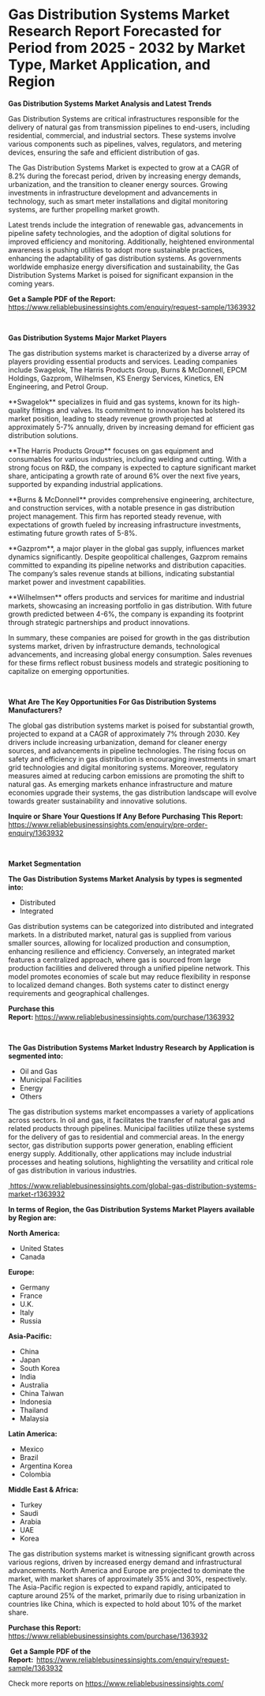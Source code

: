 <p><h1>Gas Distribution Systems Market Research Report Forecasted for Period from 2025 -  2032 by Market Type, Market Application, and Region</h1></p><p><strong>Gas Distribution Systems Market Analysis and Latest Trends</strong></p>
<p><p>Gas Distribution Systems are critical infrastructures responsible for the delivery of natural gas from transmission pipelines to end-users, including residential, commercial, and industrial sectors. These systems involve various components such as pipelines, valves, regulators, and metering devices, ensuring the safe and efficient distribution of gas.</p><p>The Gas Distribution Systems Market is expected to grow at a CAGR of 8.2% during the forecast period, driven by increasing energy demands, urbanization, and the transition to cleaner energy sources. Growing investments in infrastructure development and advancements in technology, such as smart meter installations and digital monitoring systems, are further propelling market growth. </p><p>Latest trends include the integration of renewable gas, advancements in pipeline safety technologies, and the adoption of digital solutions for improved efficiency and monitoring. Additionally, heightened environmental awareness is pushing utilities to adopt more sustainable practices, enhancing the adaptability of gas distribution systems. As governments worldwide emphasize energy diversification and sustainability, the Gas Distribution Systems Market is poised for significant expansion in the coming years.</p></p>
<p><strong>Get a Sample PDF of the Report:&nbsp;</strong> <a href="https://www.reliablebusinessinsights.com/enquiry/request-sample/1363932?utm_campaign=3080&utm_medium=2&utm_source=Github&utm_content=ia&utm_term=10042025&utm_id=gas-distribution-systems">https://www.reliablebusinessinsights.com/enquiry/request-sample/1363932</a></p>
<p>&nbsp;</p>
<p><strong>Gas Distribution Systems Major Market Players</strong></p>
<p><p>The gas distribution systems market is characterized by a diverse array of players providing essential products and services. Leading companies include Swagelok, The Harris Products Group, Burns & McDonnell, EPCM Holdings, Gazprom, Wilhelmsen, KS Energy Services, Kinetics, EN Engineering, and Petrol Group.</p><p>**Swagelok** specializes in fluid and gas systems, known for its high-quality fittings and valves. Its commitment to innovation has bolstered its market position, leading to steady revenue growth projected at approximately 5-7% annually, driven by increasing demand for efficient gas distribution solutions.</p><p>**The Harris Products Group** focuses on gas equipment and consumables for various industries, including welding and cutting. With a strong focus on R&D, the company is expected to capture significant market share, anticipating a growth rate of around 6% over the next five years, supported by expanding industrial applications.</p><p>**Burns & McDonnell** provides comprehensive engineering, architecture, and construction services, with a notable presence in gas distribution project management. This firm has reported steady revenue, with expectations of growth fueled by increasing infrastructure investments, estimating future growth rates of 5-8%.</p><p>**Gazprom**, a major player in the global gas supply, influences market dynamics significantly. Despite geopolitical challenges, Gazprom remains committed to expanding its pipeline networks and distribution capacities. The company’s sales revenue stands at billions, indicating substantial market power and investment capabilities.</p><p>**Wilhelmsen** offers products and services for maritime and industrial markets, showcasing an increasing portfolio in gas distribution. With future growth predicted between 4-6%, the company is expanding its footprint through strategic partnerships and product innovations.</p><p>In summary, these companies are poised for growth in the gas distribution systems market, driven by infrastructure demands, technological advancements, and increasing global energy consumption. Sales revenues for these firms reflect robust business models and strategic positioning to capitalize on emerging opportunities.</p></p>
<p>&nbsp;</p>
<p><strong>What Are The Key Opportunities For Gas Distribution Systems Manufacturers?</strong></p>
<p><p>The global gas distribution systems market is poised for substantial growth, projected to expand at a CAGR of approximately 7% through 2030. Key drivers include increasing urbanization, demand for cleaner energy sources, and advancements in pipeline technologies. The rising focus on safety and efficiency in gas distribution is encouraging investments in smart grid technologies and digital monitoring systems. Moreover, regulatory measures aimed at reducing carbon emissions are promoting the shift to natural gas. As emerging markets enhance infrastructure and mature economies upgrade their systems, the gas distribution landscape will evolve towards greater sustainability and innovative solutions.</p></p>
<p><strong>Inquire or Share Your Questions If Any Before Purchasing This Report:</strong> <a href="https://www.reliablebusinessinsights.com/enquiry/pre-order-enquiry/1363932?utm_campaign=3080&utm_medium=2&utm_source=Github&utm_content=ia&utm_term=10042025&utm_id=gas-distribution-systems">https://www.reliablebusinessinsights.com/enquiry/pre-order-enquiry/1363932</a></p>
<p>&nbsp;</p>
<p><strong>Market Segmentation</strong></p>
<p><strong>The Gas Distribution Systems Market Analysis by types is segmented into:</strong></p>
<p><ul><li>Distributed</li><li>Integrated</li></ul></p>
<p><p>Gas distribution systems can be categorized into distributed and integrated markets. In a distributed market, natural gas is supplied from various smaller sources, allowing for localized production and consumption, enhancing resilience and efficiency. Conversely, an integrated market features a centralized approach, where gas is sourced from large production facilities and delivered through a unified pipeline network. This model promotes economies of scale but may reduce flexibility in response to localized demand changes. Both systems cater to distinct energy requirements and geographical challenges.</p></p>
<p><strong>Purchase this Report:&nbsp;</strong><a href="https://www.reliablebusinessinsights.com/purchase/1363932?utm_campaign=3080&utm_medium=2&utm_source=Github&utm_content=ia&utm_term=10042025&utm_id=gas-distribution-systems">https://www.reliablebusinessinsights.com/purchase/1363932</a></p>
<p>&nbsp;</p>
<p><strong>The Gas Distribution Systems Market Industry Research by Application is segmented into:</strong></p>
<p><ul><li>Oil and Gas</li><li>Municipal Facilities</li><li>Energy</li><li>Others</li></ul></p>
<p><p>The gas distribution systems market encompasses a variety of applications across sectors. In oil and gas, it facilitates the transfer of natural gas and related products through pipelines. Municipal facilities utilize these systems for the delivery of gas to residential and commercial areas. In the energy sector, gas distribution supports power generation, enabling efficient energy supply. Additionally, other applications may include industrial processes and heating solutions, highlighting the versatility and critical role of gas distribution in various industries.</p></p>
<p><a href="https://www.reliablebusinessinsights.com/global-gas-distribution-systems-market-r1363932?utm_campaign=3080&utm_medium=2&utm_source=Github&utm_content=ia&utm_term=10042025&utm_id=gas-distribution-systems">&nbsp;https://www.reliablebusinessinsights.com/global-gas-distribution-systems-market-r1363932</a></p>
<p><strong>In terms of Region, the Gas Distribution Systems Market Players available by Region are:</strong></p>
<p>
    <p> <strong> North America: </strong>
        <ul>
            <li>United States</li>
            <li>Canada</li>
        </ul>
        </p> 
    <p> <strong> Europe: </strong>
        <ul>
            <li>Germany</li>
            <li>France</li>
            <li>U.K.</li>
            <li>Italy</li>
            <li>Russia</li>
        </ul>
        </p> 
    <p> <strong> Asia-Pacific: </strong>
        <ul>
            <li>China</li>
            <li>Japan</li>
            <li>South Korea</li>
            <li>India</li>
            <li>Australia</li>
            <li>China Taiwan</li>
            <li>Indonesia</li>
            <li>Thailand</li>
            <li>Malaysia</li>
        </ul>
        </p> 
    <p> <strong> Latin America: </strong>
        <ul>
            <li>Mexico</li>
            <li>Brazil</li>
            <li>Argentina Korea</li>
            <li>Colombia</li>
        </ul>
        </p> 
    <p> <strong> Middle East & Africa: </strong>
        <ul>
            <li>Turkey</li>
            <li>Saudi</li>
            <li>Arabia</li>
            <li>UAE</li>
            <li>Korea</li>
        </ul>
    </p>
    </p>
<p><p>The gas distribution systems market is witnessing significant growth across various regions, driven by increased energy demand and infrastructural advancements. North America and Europe are projected to dominate the market, with market shares of approximately 35% and 30%, respectively. The Asia-Pacific region is expected to expand rapidly, anticipated to capture around 25% of the market, primarily due to rising urbanization in countries like China, which is expected to hold about 10% of the market share.</p></p>
<p><strong>Purchase this Report: </strong><a href="https://www.reliablebusinessinsights.com/purchase/1363932?utm_campaign=3080&utm_medium=2&utm_source=Github&utm_content=ia&utm_term=10042025&utm_id=gas-distribution-systems">https://www.reliablebusinessinsights.com/purchase/1363932</a></p>
<p>&nbsp;<strong>Get a Sample PDF of the Report:&nbsp;&nbsp;</strong><a href="https://www.reliablebusinessinsights.com/enquiry/request-sample/1363932?utm_campaign=3080&utm_medium=2&utm_source=Github&utm_content=ia&utm_term=10042025&utm_id=gas-distribution-systems">https://www.reliablebusinessinsights.com/enquiry/request-sample/1363932</a></p>
<p><strong></strong></p>
<p>Check more reports on <a href="https://www.reliablebusinessinsights.com/?utm_campaign=3080&utm_medium=2&utm_source=Github&utm_content=ia&utm_term=10042025&utm_id=gas-distribution-systems">https://www.reliablebusinessinsights.com/</a></p>